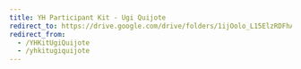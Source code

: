 ```yaml
---
title: YH Participant Kit - Ugi Quijote
redirect_to: https://drive.google.com/drive/folders/1ijOolo_L15ElzRDFhA1IV3GIhqFL7rYR?usp=sharing
redirect_from: 
  - /YHKitUgiQuijote
  - /yhkitugiquijote
---
```

